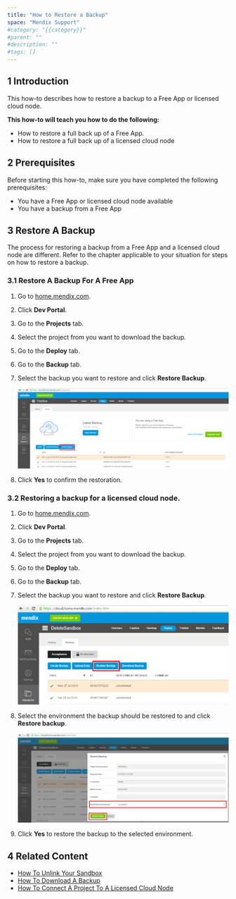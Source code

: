 ```yaml
---
title: "How to Restore a Backup"
space: "Mendix Support"
#category: "{{category}}"
#parent: ""
#description: ""
#tags: []
---
```


## 1 Introduction
This how-to describes how to restore a backup to a Free App or licensed cloud node.

**This how-to will teach you how to do the following:**
*   How to restore a full back up of a Free App.
*   How to restore a full back up of a licensed cloud node 

## 2 Prerequisites
Before starting this how-to, make sure you have completed the following prerequisites:

*   You have a Free App or licensed cloud node available
*   You have a backup from a Free App

## 3 Restore A Backup

The process for restoring a backup from a Free App and a licensed cloud node are different. Refer to the chapter applicable to your situation for steps on how to restore a backup.

### 3.1 Restore A Backup For A Free App

1.  Go to [home.mendix.com](http://home.mendix.com).
2.  Click **Dev Portal**.
3.  Go to the **Projects** tab.
4.  Select the project from you want to download the backup.
5.  Go to the **Deploy** tab.
6.  Go to the **Backup** tab.
7.  Select the backup you want to restore and click **Restore Backup**.

    ![](attachments/how-to-restore-a-backup/Restore_Step4.2.png)
8.  Click **Yes** to confirm the restoration.

### 3.2 Restoring a backup for a licensed cloud node.

1.  Go to [home.mendix.com](http://home.mendix.com).
2.  Click **Dev Portal**.
3.  Go to the **Projects** tab.
4.  Select the project from you want to download the backup.
5.  Go to the **Deploy** tab.
6.  Go to the **Backup** tab.
7.  Select the backup you want to restore and click **Restore Backup**.

    ![](attachments/how-to-restore-a-backup/Restore_Step10.png)

8.  Select the environment the backup should be restored to and click **Restore backup**.

    ![](attachments/how-to-restore-a-backup/Restore_Step11.png)
9.  Click **Yes** to restore the backup to the selected environment.

## 4 Related Content
*   [How To Unlink Your Sandbox](how-to-unlink-your-sandbox)
*   [How To Download A Backup](how-to-download-a-backup)
*   [How To Connect A Project To A Licensed Cloud Node](how-to-connect-a-project-to-a-licensed-node)
